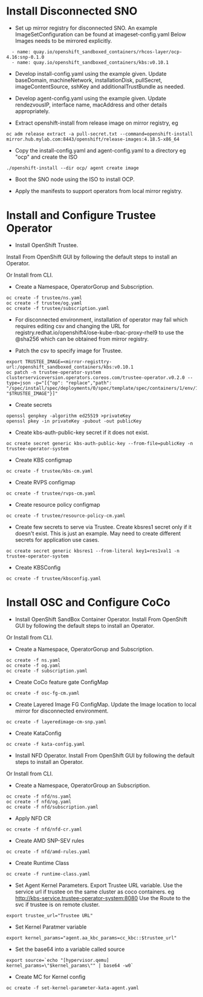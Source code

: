 # Install Disconnected SNO

* Set up mirror registry for disconnected SNO. An example ImageSetConfiguration can be found at imageset-config.yaml
Below Images needs to be mirrored explicitly.
```
  - name: quay.io/openshift_sandboxed_containers/rhcos-layer/ocp-4.16:snp-0.1.0
  - name: quay.io/openshift_sandboxed_containers/kbs:v0.10.1
```
* Develop install-config.yaml using the example given. Update baseDomain, machineNetwork, installationDisk, pullSecret, imageContentSource, sshKey and additionalTrustBundle as needed.

* Develop agent-config.yaml using the example given. Update rendezvousIP, interface name, macAddress and other details appropriately.

* Extract openshift-install from release image on mirror registry, eg

```
oc adm release extract -a pull-secret.txt --command=openshift-install mirror.hub.mylab.com:8443/openshift/release-images:4.18.5-x86_64
```

* Copy the install-config.yaml and agent-config.yaml to a directory eg "ocp" and create the ISO

```
./openshift-install --dir ocp/ agent create image
```
* Boot the SNO node using the ISO to install OCP.

* Apply the manifests to support operators from local mirror registry.

# Install and Configure Trustee Operator

* Install OpenShift Trustee.

Install From OpenShift GUI by following the default steps to install an Operator.

Or Install from CLI.
* Create a Namespace, OperatorGorup and Subscription.

```
oc create -f trustee/ns.yaml
oc create -f trustee/og.yaml
oc create -f trustee/subscription.yaml
```
* For disconnected environment, installation of operator may fail which requires editing csv and changing the URL for registry.redhat.io/openshift4/ose-kube-rbac-proxy-rhel9 to use the @sha256 which can be obtained from mirror registry.

* Patch the csv to specify image for Trustee.
```
export TRUSTEE_IMAGE=<mirror-registtry-url:/openshift_sandboxed_containers/kbs:v0.10.1
oc patch -n trustee-operator-system clusterserviceversion.operators.coreos.com/trustee-operator.v0.2.0 --type=json -p="[{"op": "replace","path": "/spec/install/spec/deployments/0/spec/template/spec/containers/1/env/1/value","value": "$TRUSTEE_IMAGE"}]"
```
* Create secrets

```
openssl genpkey -algorithm ed25519 >privateKey
openssl pkey -in privateKey -pubout -out publicKey
```
* Create kbs-auth-public-key secret if it does not exist.
```
oc create secret generic kbs-auth-public-key --from-file=publicKey -n trustee-operator-system
```

* Create KBS configmap
```
oc create -f trustee/kbs-cm.yaml
```

* Create RVPS configmap
```
oc create -f trustee/rvps-cm.yaml
```

* Create resource policy configmap
```
oc create -f trustee/resource-policy-cm.yaml
```

* Create few secrets to serve via Trustee. Create kbsres1 secret only if it doesn't exist. This is just an example. May need to create different secrets for application use cases.
```
oc create secret generic kbsres1 --from-literal key1=res1val1 -n trustee-operator-system
```

* Create KBSConfig
```
oc create -f trustee/kbsconfig.yaml
```
# Install OSC and Configure CoCo

* Install OpenShift SandBox Container Operator.
Install From OpenShift GUI by following the default steps to install an Operator.

Or Install from CLI.
* Create a Namespace, OperatorGorup and Subscription.

```
oc create -f ns.yaml
oc create -f og.yaml
oc create -f subscription.yaml
```
* Create CoCo feature gate ConfigMap
```
oc create -f osc-fg-cm.yaml
```
* Create Layered Image FG ConfigMap. Update the Image location to local mirror for disconnected environment.

```
oc create -f layeredimage-cm-snp.yaml
```

* Create KataConfig
```
oc create -f kata-config.yaml
```

* Install NFD Operator.
Install From OpenShift GUI by following the default steps to install an Operator.

Or Install from CLI.
* Create a Namespace, OperatorGroup an Subscription.

```
oc create -f nfd/ns.yaml
oc create -f nfd/og.yaml
oc create -f nfd/subscription.yaml
```
* Apply NFD CR

```
oc create -f nfd/nfd-cr.yaml
```
* Create AMD SNP-SEV rules

```
oc create -f nfd/amd-rules.yaml 
```

* Create Runtime Class
```
oc create -f runtime-class.yaml
```

* Set Agent Kernel Parameters. Export Trustee URL variable. Use the service url if trustee on the same cluster as coco containers. eg http://kbs-service.trustee-operator-system:8080 Use the Route to the svc if trustee is on remote cluster.
```
export trustee_url="Trustee URL"
```

* Set Kernel Paratmer variable
```
export kernel_params="agent.aa_kbc_params=cc_kbc::$trustee_url"
```
* Set the base64 into a variable called source
```
export source=`echo "[hypervisor.qemu]
kernel_params=\"$kernel_params\"" | base64 -w0`
```
* Create MC for Kernel config
```
oc create -f set-kernel-parameter-kata-agent.yaml
```
